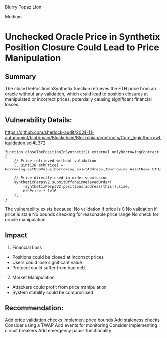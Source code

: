 Blurry Topaz Lion

Medium

# Unchecked Oracle Price in Synthetix Position Closure Could Lead to Price Manipulation

## Summary
The closeThePositionInSynthetix function retrieves the ETH price from an oracle without any validation, which could lead to position closures at manipulated or incorrect prices, potentially causing significant financial losses.

## Vulnerability Details:

https://github.com/sherlock-audit/2024-11-autonomint/blob/main/Blockchain/Blockchian/contracts/Core_logic/borrowLiquidation.sol#L372

```solidity
function closeThePositionInSynthetix() external onlyBorrowingContract {
    // Price retrieved without validation
    (, uint128 ethPrice) = borrowing.getUSDValue(borrowing.assetAddress(IBorrowing.AssetName.ETH));
    
    // Price directly used in order submission
    synthetixPerpsV2.submitOffchainDelayedOrder(
        -synthetixPerpsV2.positions(address(this)).size, 
        ethPrice * 1e16
    );
}
```
The vulnerability exists because:
No validation if price is 0
No validation if price is stale
No bounds checking for reasonable price range
No check for oracle manipulation

## Impact

1. Financial Loss
- Positions could be closed at incorrect prices
- Users could lose significant value
- Protocol could suffer from bad debt
2. Market Manipulation
- Attackers could profit from price manipulation
- System stability could be compromised

## Recommendation:

Add price validation checks
Implement price bounds
Add staleness checks
Consider using a TWAP
Add events for monitoring
Consider implementing circuit breakers
Add emergency pause functionality